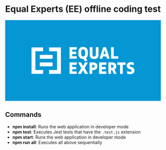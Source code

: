 # Equal Experts (EE) offline coding test

![EE](./equal-experts-logo.png)

## Commands

- **npm install**: Runs the web application in developer mode
- **npm test**: Executes Jest tests that have the `.test.js` extension
- **npm start**: Runs the web application in developer mode
- **npm run all**: Executes all above sequentially
